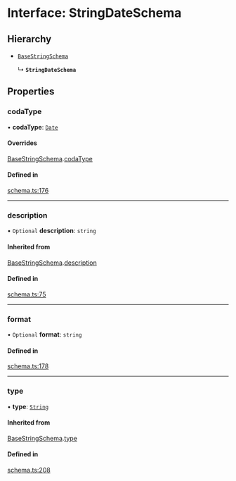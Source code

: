 # Interface: StringDateSchema

## Hierarchy

- [`BaseStringSchema`](BaseStringSchema.md)

  ↳ **`StringDateSchema`**

## Properties

### codaType

• **codaType**: [`Date`](../enums/ValueHintType.md#date)

#### Overrides

[BaseStringSchema](BaseStringSchema.md).[codaType](BaseStringSchema.md#codatype)

#### Defined in

[schema.ts:176](https://github.com/coda/packs-sdk/blob/main/schema.ts#L176)

___

### description

• `Optional` **description**: `string`

#### Inherited from

[BaseStringSchema](BaseStringSchema.md).[description](BaseStringSchema.md#description)

#### Defined in

[schema.ts:75](https://github.com/coda/packs-sdk/blob/main/schema.ts#L75)

___

### format

• `Optional` **format**: `string`

#### Defined in

[schema.ts:178](https://github.com/coda/packs-sdk/blob/main/schema.ts#L178)

___

### type

• **type**: [`String`](../enums/ValueType.md#string)

#### Inherited from

[BaseStringSchema](BaseStringSchema.md).[type](BaseStringSchema.md#type)

#### Defined in

[schema.ts:208](https://github.com/coda/packs-sdk/blob/main/schema.ts#L208)
